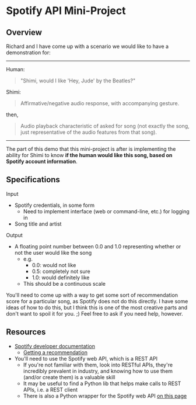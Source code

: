 # Spotify API Mini-Project

## Overview

Richard and I have come up with a scenario we would like to have a demonstration for:

---

Human:
> "Shimi, would I like 'Hey, Jude' by the Beatles?"

Shimi:
> Affirmative/negative audio response, with accompanying gesture.

then,

> Audio playback characteristic of asked for song (not exactly the song, just representative of the audio features from that song).

---

The part of this demo that this mini-project is after is implementing the ability for Shimi to know **if the human would like this song, based on Spotify account information**.

## Specifications

Input

* Spotify credentials, in some form
  * Need to implement interface (web or command-line, etc.) for logging in
* Song title and artist

Output

* A floating point number between 0.0 and 1.0 representing whether or not the user would like the song
  * e.g.
    * 0.0: would not like
    * 0.5: completely not sure
    * 1.0: would definitely like
  * This should be a continuous scale

You'll need to come up with a way to get some sort of recommendation score for a particular song, as Spotify does not do this directly. I have some ideas of how to do this, but I think this is one of the most creative parts and don't want to spoil it for you. ;) Feel free to ask if you need help, however.

## Resources

* [Spotify developer documentation](https://developer.spotify.com/)
  * [Getting a recommendation](https://developer.spotify.com/documentation/web-api/reference/browse/get-recommendations/)
* You'll need to use the Spotify web API, which is a REST API
  * If you're not familiar with them, look into RESTful APIs, they're incredibly prevalent in industry, and knowing how to use them (and/or create them) is a valuable skill
  * It may be useful to find a Python lib that helps make calls to REST APIs, i.e. a REST client
  * There is also a Python wrapper for the Spotify web API [on this page](https://developer.spotify.com/documentation/web-api/libraries/)